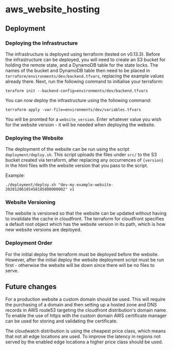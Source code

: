 # aws_website_hosting

## Deployment
### Deploying the Infrastructure
The infrastructure is deployed using terraform (tested on v0.13.3). Before the infrastructure can be deployed, you will need to create an S3
bucket for holding the remote state, and a DynamoDB table for the state locks. The names of the bucket and DynamoDB table 
then need to be placed in `terraform/environments/dev/backend.tfvars`, replacing the example values already there.
Next, run the following command to initialise your terraform:
```commandline
teraform init --backend-config=environments/dev/backend.tfvars
```
You can now deploy the infrastructure using the following command:
```commandline
terraform apply -var-file=environments/dev/variables.tfvars
```
You will be promted for a `website_version`. Enter whatever value you wish for the website version - it will be needed
when deploying the website.

### Deploying the Website
The deployment of the website can be run using the script `deployment/deploy.sh`. This script uploads the files under 
`src/` to the S3 bucket created via terraform, after replacing any occurrences of `{version}` in the html files with the
website version that you pass to the script.

Example:
```commandline
./deployment/deploy.sh "dev-my-example-website-20201206185458185800000002" v1
```

### Website Versioning
The website is versioned so that the website can be updated without having to invalidate the cache in cloudfront.
The terraform for cloudfront specifies a default root object which has the website version in its path, which is how new
website versions are deployed.

### Deployment Order
For the initial deploy the terraform must be deployed before the website. However, after the initial deploy the website 
deployment script must be run first - otherwise the website will be down since there will be no files to serve.

## Future changes
For a production website a custom domain should be used. This will require the purchasing of a domain and then setting 
up a hosted zone and DNS records in AWS route53 targeting the cloudfront distribution's domain name. To enable the use of https
with the custom domain AWS certificate manager can be used for storing and validating the certificate.

The cloudwatch distribution is using the cheapest price class, which means that not all edge locations are used. To 
improve the latency in regions not served by the enabled edge locations a higher price class should be used.
